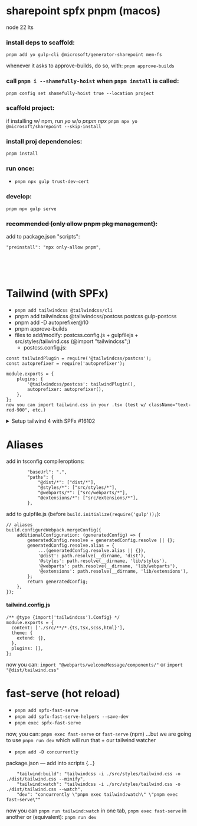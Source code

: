 # sharepoint spfx pnpm (macos)

node 22 lts

### install deps to scaffold:

```pnpm add yo gulp-cli @microsoft/generator-sharepoint mem-fs```

whenever it asks to approve-builds, do so, with: ```pnpm approve-builds```

### call `pnpm i --shamefully-hoist` when `pnpm install` is called:
```pnpm config set shamefully-hoist true --location project```

### scaffold project:

if installing w/ npm, run _yo_ w/o _pnpm npx_
```pnpm npx yo @microsoft/sharepoint --skip-install```

### install proj dependencies:

```pnpm install```

### run once:
- ```pnpm npx gulp trust-dev-cert```

### develop:

```pnpm npx gulp serve```

### ~~recommended (only allow pnpm pkg management):~~

add to package.json "scripts":

```"preinstall": "npx only-allow pnpm",```



&nbsp;

&nbsp;



# Tailwind (with SPFx)
- ```pnpm add tailwindcss @tailwindcss/cli```
- pnpm add tailwindcss @tailwindcss/postcss postcss gulp-postcss
- pnpm add -D autoprefixer@10
- pnpm approve-builds
- files to add/modify: postcss.config.js + gulpfilejs + src/styles/tailwind.css (@import "tailwindcss";)
  - postcss.config.js:
```
const tailwindPlugin = require('@tailwindcss/postcss');
const autoprefixer = require('autoprefixer');

module.exports = {
    plugins: {
        '@tailwindcss/postcss': tailwindPlugin(),
        autoprefixer: autoprefixer(),
    },
};
now you can import tailwind.css in your .tsx (test w/ className="text-red-900", etc.)
```
<details>
<summary>Setup tailwind 4 with SPFx #16102</summary>
[Official Docs (using-postcss)](https://tailwindcss.com/docs/installation/using-postcss)
</details>


# Aliases
add in tsconfig compileroptions:
```
		"baseUrl": ".",
		"paths": {
			"@dist/*": ["dist/*"],
			"@styles/*": ["src/styles/*"],
			"@webparts/*": ["src/webparts/*"],
			"@extensions/*": ["src/extensions/*"],
		},
```

add to gulpfile.js (before ```build.initialize(require('gulp'));```):
```
// aliases
build.configureWebpack.mergeConfig({
    additionalConfiguration: (generatedConfig) => {
        generatedConfig.resolve = generatedConfig.resolve || {};
        generatedConfig.resolve.alias = {
            ...(generatedConfig.resolve.alias || {}),
            '@dist': path.resolve(__dirname, 'dist'),
            '@styles': path.resolve(__dirname, 'lib/styles'),
            '@webparts': path.resolve(__dirname, 'lib/webparts'),
            '@extensions': path.resolve(__dirname, 'lib/extensions'),
        };
        return generatedConfig;
    },
});
```
#### tailwind.config.js
```
/** @type {import('tailwindcss').Config} */
module.exports = {
  content: ['./src/**/*.{ts,tsx,scss,html}'],
  theme: {
    extend: {},
  },
  plugins: [],
};
```

now you can: ```import "@webparts/welcomeMessage/components/"``` or ```import "@dist/tailwind.css"```

# fast-serve (hot reload)
- ```pnpm add spfx-fast-serve```
- ```pnpm add spfx-fast-serve-helpers --save-dev```
- ```pnpm exec spfx-fast-serve```

now, you can: ```pnpm exec fast-serve``` or ```fast-serve``` (npm)
...but we are going to use ```pnpm run dev``` which will run that + our tailwind watcher
- ```pnpm add -D concurrently```

package.json — add into scripts {...}
```
    "tailwind:build": "tailwindcss -i ./src/styles/tailwind.css -o ./dist/tailwind.css --minify",
    "tailwind:watch": "tailwindcss -i ./src/styles/tailwind.css -o ./dist/tailwind.css --watch",
    "dev": "concurrently \"pnpm exec tailwind:watch\" \"pnpm exec fast-serve\""
```
now you can ```pnpm run tailwind:watch``` in one tab, ```pnpm exec fast-serve``` in another
or (equivalent): ```pnpm run dev```
